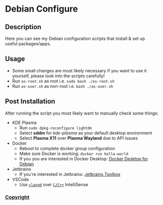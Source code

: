 # Debian Configure

## Description
Here you can see my Debian configuration scripts that install & set up useful packages/apps.

## Usage
- Some small changes are most likely necessary if you want to use it yourself, please look into the scripts carefully!
- Run `as-root.sh` as root i.e. `sudo bash ./as-root.sh`
- Run `as-user.sh` as non-root i.e. `bash ./as-user.sh`

## Post Installation
After running the script you most likely want to manually check some things:
- KDE Plasma
    - Run `sudo dpkg-reconfigure lightdm`
    - Select **sddm** for *kde-plasma* as your default desktop environment
    - Select **Plasma X11** over **Plasma Wayland** due to API issues
- Docker
    - Reboot to complete docker group configuration
    - Make sure Docker is working: `docker run hello-world`
    - If you you are interested in Docker Desktop: [Docker Desktop for Debian](https://docs.docker.com/desktop/install/debian/)
- Jetbrains
    - If you're interested in Jetbrains: [Jetbrains Toolbox](https://www.jetbrains.com/toolbox-app/)
- VSCode
    - Use [`clangd`](https://marketplace.visualstudio.com/items?itemName=llvm-vs-code-extensions.vscode-clangd) over [`C/C++`](https://marketplace.visualstudio.com/items?itemName=ms-vscode.cpptools-extension-pack) IntelliSense

### [Copyright](LICENSE)
